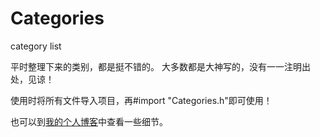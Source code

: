 # Categories
category list

平时整理下来的类别，都是挺不错的。
大多数都是大神写的，没有一一注明出处，见谅！

>
使用时将所有文件导入项目，再#import "Categories.h"即可使用！
>

也可以到[我的个人博客](http://www.justonecode.com)中查看一些细节。
